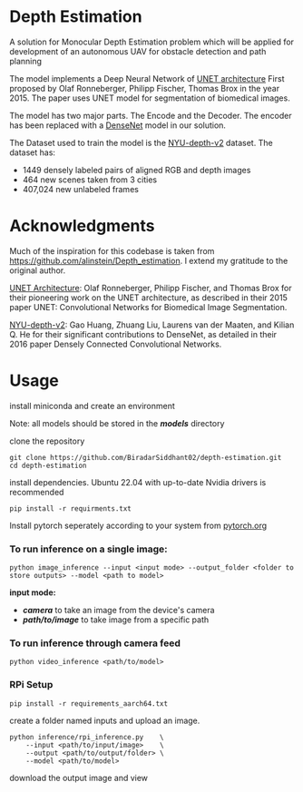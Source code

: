 # **Depth Estimation**

A solution for Monocular Depth Estimation problem which will be applied for development of an autonomous UAV for obstacle detection and path planning

The model implements a Deep Neural Network of [UNET architecture](https://arxiv.org/abs/1505.04597) First proposed by Olaf Ronneberger, Philipp Fischer, Thomas Brox in the year 2015. The paper uses UNET model for segmentation of biomedical images.

The model has two major parts. The Encode and the Decoder. The encoder has been replaced with a [DenseNet](https://arxiv.org/abs/1608.06993) model in our solution. 

The Dataset used to train the model is the [NYU-depth-v2](https://cs.nyu.edu/~fergus/datasets/nyu_depth_v2.html) dataset. The dataset has:
- 1449 densely labeled pairs of aligned RGB and depth images
- 464 new scenes taken from 3 cities
- 407,024 new unlabeled frames

# **Acknowledgments**

Much of the inspiration for this codebase is taken from https://github.com/alinstein/Depth_estimation. I extend my gratitude to the original author.

[UNET Architecture](https://arxiv.org/abs/1505.04597): Olaf Ronneberger, Philipp Fischer, and Thomas Brox for their pioneering work on the UNET architecture, as described in their 2015 paper UNET: Convolutional Networks for Biomedical Image Segmentation.

[NYU-depth-v2](https://cs.nyu.edu/~fergus/datasets/nyu_depth_v2.html): Gao Huang, Zhuang Liu, Laurens van der Maaten, and Kilian Q. He for their significant contributions to DenseNet, as detailed in their 2016 paper Densely Connected Convolutional Networks.

# Usage

install miniconda and create an environment

Note: all models should be stored in the ***models*** directory

clone the repository
```
git clone https://github.com/BiradarSiddhant02/depth-estimation.git
cd depth-estimation
```

install dependencies. Ubuntu 22.04 with up-to-date Nvidia drivers is recommended
```
pip install -r requirments.txt
```
Install pytorch seperately according to your system from [pytorch.org](pytorch.org)

### **To run inference on a single image:**
```
python image_inference --input <input mode> --output_folder <folder to store outputs> --model <path to model>
```
**input mode:**
- ***camera*** to take an image from the device's camera
- ***path/to/image*** to take image from a specific path

### **To run inference through camera feed**
```
python video_inference <path/to/model>
```

### **RPi Setup**
```
pip install -r requirements_aarch64.txt
```
create a folder named inputs and upload an image.
```
python inference/rpi_inference.py    \
    --input <path/to/input/image>    \
    --output <path/to/output/folder> \
    --model <path/to/model>
```
download the output image and view